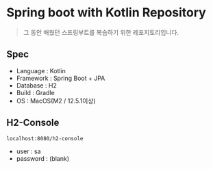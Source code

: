 # Spring boot with Kotlin Repository
> 그 동안 배웠던 스프링부트를 복습하기 위한 레포지토리입니다.

## Spec
- Language : Kotlin
- Framework : Spring Boot + JPA
- Database : H2
- Build : Gradle
- OS : MacOS(M2 / 12.5.1이상)

## H2-Console 
```http request
localhost:8080/h2-console
```
- user : sa
- password : (blank)